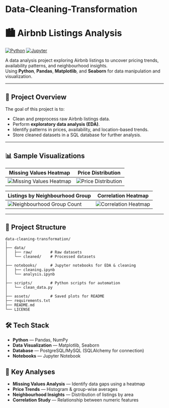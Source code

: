 # Data-Cleaning-Transformation

# 🏙️ Airbnb Listings Analysis

[![Python](https://img.shields.io/badge/Python-3.10+-blue.svg)](https://www.python.org/)
[![Jupyter](https://img.shields.io/badge/Jupyter-Notebook-orange.svg)](https://jupyter.org/)

A data analysis project exploring Airbnb listings to uncover pricing trends, availability patterns, and neighbourhood insights.  
Using **Python**, **Pandas**, **Matplotlib**, and **Seaborn** for data manipulation and visualization.

---

## 📌 Project Overview
The goal of this project is to:
- Clean and preprocess raw Airbnb listings data.
- Perform **exploratory data analysis (EDA)**.
- Identify patterns in prices, availability, and location-based trends.
- Store cleaned datasets in a SQL database for further analysis.

---

## 📊 Sample Visualizations
| Missing Values Heatmap | Price Distribution |
|------------------------|--------------------|
| ![Missing Values Heatmap](assets/missing_values_heatmap.png) | ![Price Distribution](assets/price_distribution.png) |

| Listings by Neighbourhood Group | Correlation Heatmap |
|--------------------------------|---------------------|
| ![Neighbourhood Group Count](assets/listings_by_group.png) | ![Correlation Heatmap](assets/correlation_heatmap.png) |

---

## 📂 Project Structure
```plaintext
data-cleaning-transformation/
│
├── data/
│   ├── raw/        # Raw datasets
│   └── cleaned/    # Processed datasets
│
├── notebooks/      # Jupyter notebooks for EDA & cleaning
│   ├── cleaning.ipynb
│   └── analysis.ipynb
│
├── scripts/        # Python scripts for automation
│   └── clean_data.py
│
├── assets/         # Saved plots for README
├── requirements.txt
├── README.md
└── LICENSE
```

## 🛠️ Tech Stack
- **Python** — Pandas, NumPy  
- **Data Visualization** — Matplotlib, Seaborn  
- **Database** — PostgreSQL/MySQL (SQLAlchemy for connection)  
- **Notebooks** — Jupyter Notebook 

## 📌 Key Analyses
- **Missing Values Analysis** — Identify data gaps using a heatmap
- **Price Trends** — Histogram & group-wise averages
- **Neighbourhood Insights** — Distribution of listings by area
- **Correlation Study** — Relationship between numeric features

